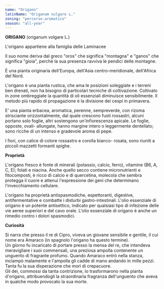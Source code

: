 ```yaml
---
name: "Origano"
latinName: "Origanum vulgare L."
zoning: "percorso-aromatico"
season: "all-year"
---
```


**ORIGANO** (origanum volgare L.)

L'origano appartiene alla famiglia delle Laminacee

Il suo nome deriva dal greco "oros" che significa "montagna" e "ganos"
che significa "gioia", perché la sua presenza ravviva le pendici delle
montagne.

È una pianta originaria dell'Europa, dell'Asia centro-meridionale,
dell'Africa del Nord.

L'origano è una pianta rustica, che ama le posizioni soleggiate e i
terreni ben drenati, non ha bisogno di particolari tecniche di
coltivazione. Coltivato in zone ombreggiate la quantità di oli
essenziali diminuisce sensibilmente. Il metodo più rapido di
propagazione è la divisione dei cespi in primavera.

E' una pianta erbacea, aromatica, perenne, sempreverde, con rizoma
strisciante orizzontalmente, dal quale crescono fusti rossastri, alcuni
portano solo foglie, altri sostengono un'infiorescenza apicale. Le
foglie, opposte, ovali- allungate, hanno margine intero o leggermente
dentellato; sono ricche di un intenso e gradevole aroma di pepe.

I fiori, con calice di colore rossastro e corolla bianco- rosata, sono
riuniti a piccoli mazzetti formanti spighe.

**Proprietà**

L'origano fresco è fonte di minerali (potassio, calcio, ferro), vitamine
(B6, A, C, E); folati e niacina. Anche quello secco contiene
micronutrienti e fitocomposti, è ricco di calcio e di
quercetina, molecola che sembra protegga il cuore e attenui
l'espressione dei geni che determinano l'invecchiamento
cellulare.

L\'origano ha proprietà antispasmodiche, espettoranti,
digestive, antifermentative e combatte i disturbi gastro-intestinali.
L'olio essenziale di origano è un potente antisettico, indicato per
qualsiasi tipo di infezione delle vie aeree superiori e del cavo orale.
L'olio essenziale di origano è anche un rimedio contro i dolori
spasmodici.

**Curiosità**

Si narra che presso il re di Cipro, viveva un giovane sensibile e
gentile, il cui nome era Amaraco (in spagnolo l'origano ha questo
termine).\
Un giorno fu incaricato di portare presso la mensa del re, che intendeva
meravigliare i suoi commensali, una preziosa ampolla contenente un
unguento di fragrante profumo. Quando Amaraco entrò nella stanza,
inciampò malamente e l'ampolla gli cadde di mano andando in mille pezzi.
Tanta fu la sua disperazione che morì di crepacuore.\
Gli dei, commossi da tanta contrizione, lo trasformarono nella pianta
d'origano, attribuendogli la straordinaria fragranza dell'unguento che
aveva in qualche modo provocato la sua morte.
